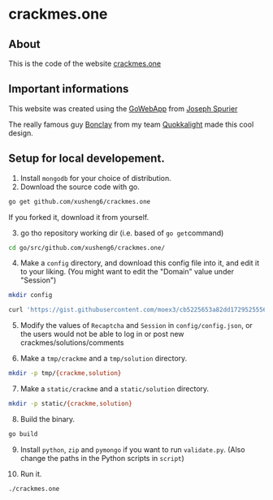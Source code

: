 # crackmes.one
## About
This is the code of the website [crackmes.one](https://crackmes.one)

## Important informations
This website was created using the [GoWebApp](https://github.com/josephspurrier/gowebapp) from [Joseph Spurier](https://github.com/josephspurrier)

The really famous guy [Bonclay](https://twitter.com/mpgn_x64) from my team [Quokkalight](https://quokkalight.ninja) made this cool design.

## Setup for local developement.

1. Install `mongodb` for your choice of distribution.
2. Download the source code with go.

```sh
go get github.com/xusheng6/crackmes.one
```

If you forked it, download it from yourself.

3.  go tho repository working dir (i.e. based of `go get`command)

```sh
cd go/src/github.com/xusheng6/crackmes.one/
```

4. Make a `config` directory, and download this config file into it, and edit it to your liking. (You might want to edit the "Domain" value under "Session")

```sh
mkdir config
```

```sh
curl 'https://gist.githubusercontent.com/moex3/cb5225653a82dd1729525556e9175e92/raw/5fa39c308f09c1a1b44402305486bdc87fe1a61e/config.json' > config/config.json
```

5. Modify the values of `Recaptcha` and `Session` in `config/config.json`, or the users would not be able to log in or post new crackmes/solutions/comments

6. Make a `tmp/crackme` and a `tmp/solution` directory.

```sh
mkdir -p tmp/{crackme,solution}
````

7. Make a `static/crackme` and a `static/solution` directory.

```sh
mkdir -p static/{crackme,solution}
````

8. Build the binary.

```sh
go build
```

9. Install `python`, `zip` and `pymongo` if you want to run `validate.py`. (Also change the paths in the Python scripts in `script`)

10. Run it.

```sh
./crackmes.one
```

